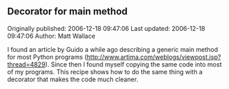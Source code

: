 ## Decorator for main method

Originally published: 2006-12-18 09:47:06
Last updated: 2006-12-18 09:47:06
Author: Matt Wallace

I found an article by Guido a while ago describing a generic main method for most Python programs (http://www.artima.com/weblogs/viewpost.jsp?thread=4829).  Since then I found myself copying the same code into most of my programs.  This recipe shows how to do the same thing with a decorator that makes the code much cleaner.